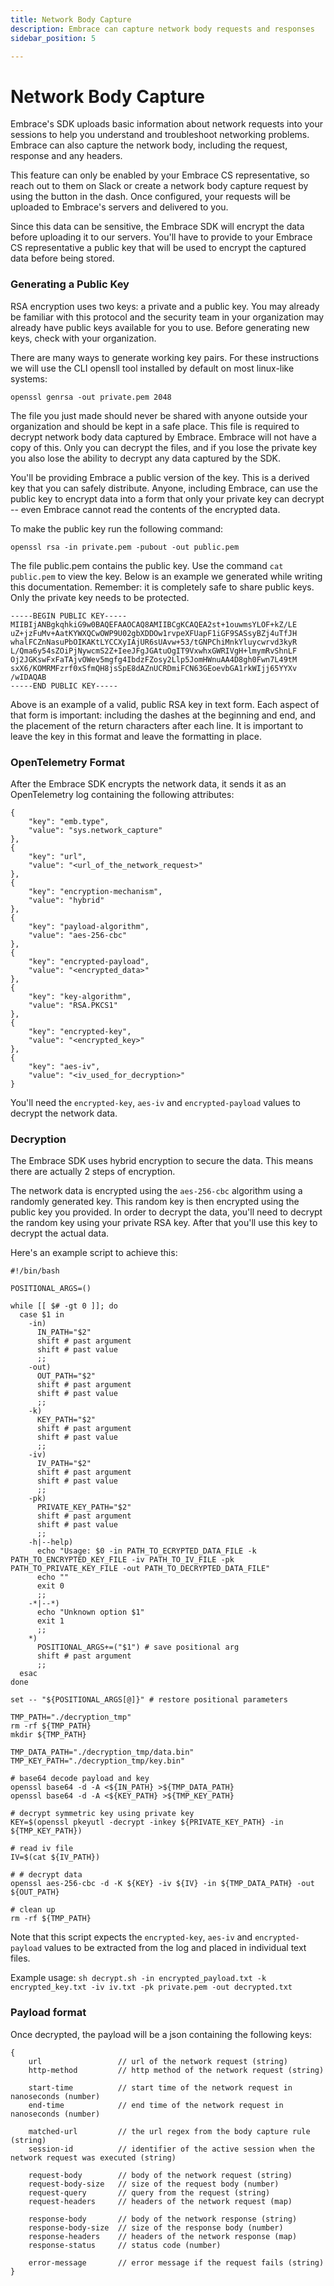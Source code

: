 ```yaml
---
title: Network Body Capture
description: Embrace can capture network body requests and responses
sidebar_position: 5

---
```


# Network Body Capture

Embrace's SDK uploads basic information about network requests into your sessions to help you understand and troubleshoot networking problems. Embrace can also capture the network body, including the request, response and any headers.  

This feature can only be enabled by your Embrace CS representative, so reach out to them on Slack or create a network body capture request by using the button in the dash. Once configured, your requests will be uploaded to Embrace's servers and delivered to you.

Since this data can be sensitive, the Embrace SDK will encrypt the data before uploading it to our servers. You'll have to provide to your Embrace CS representative a public key that will be used to encrypt the captured data before being stored.

### Generating a Public Key

RSA encryption uses two keys: a private and a public key. You may already be familiar with this protocol and the security team in your organization may already have public keys available for you to use. Before generating new keys, check with your organization.  

There are many ways to generate working key pairs. For these instructions we will use the CLI opensll tool installed by default on most linux-like systems:

```shell-session
openssl genrsa -out private.pem 2048
```
The file you just made should never be shared with anyone outside your organization and should be kept in a safe place. This file is required to decrypt network body data captured by Embrace. Embrace will not have a copy of this. Only you can decrypt the files, and if you lose the private key you also lose the ability to decrypt any data captured by the SDK.

You'll be providing Embrace a public version of the key. This is a derived key that you can safely distribute. Anyone, including Embrace, can use the public key to encrypt data into a form that only your private key can decrypt -- even Embrace cannot read the contents of the encrypted data.

To make the public key run the following command:

```shell-session
openssl rsa -in private.pem -pubout -out public.pem
```

The file public.pem contains the public key. Use the command `cat public.pem` to view the key. Below is an example we generated while writing this documentation. Remember: it is completely safe to share public keys. Only the private key needs to be protected.

```
-----BEGIN PUBLIC KEY-----
MIIBIjANBgkqhkiG9w0BAQEFAAOCAQ8AMIIBCgKCAQEA2st+1ouwmsYLOF+kZ/LE
uZ+jzFuMv+AatKYWXQCwOWP9U02gbXDDOw1rvpeXFUapF1iGF9SASsyBZj4uTfJH
whalFCZnNasuPbOIKAKtLYCCXyIAjUR6sUAvw+53/tGNPChiMnkYluycwrvd3kyR
L/Qma6y54sZOiPjNywcmS2Z+IeeJFgJGAtuOgIT9VxwhxGWRIVgH+lmymRvShnLF
Oj2JGKswFxFaTAjvOWev5mgfg4IbdzFZosy2Llp5JomHWnuAA4D8gh0Fwn7L49tM
sxX6/KOMRMFzrf0xSfmQH8jsSpE8dAZnUCRDmiFCN63GEoevbGA1rkWIjj65YYXv
/wIDAQAB
-----END PUBLIC KEY-----
```

Above is an example of a valid, public RSA key in text form. Each aspect of that form is important: including the dashes at the beginning and end, and the placement of the return characters after each line. It is important to leave the key in this format and leave the formatting in place.

### OpenTelemetry Format

After the Embrace SDK encrypts the network data, it sends it as an OpenTelemetry log containing the following attributes:
```
{
    "key": "emb.type",
    "value": "sys.network_capture"
},
{
    "key": "url",
    "value": "<url_of_the_network_request>"
},
{
    "key": "encryption-mechanism",
    "value": "hybrid"
},
{
    "key": "payload-algorithm",
    "value": "aes-256-cbc"
},
{
    "key": "encrypted-payload",
    "value": "<encrypted_data>"
},
{
    "key": "key-algorithm",
    "value": "RSA.PKCS1"
},
{
    "key": "encrypted-key",
    "value": "<encrypted_key>"
},
{
    "key": "aes-iv",
    "value": "<iv_used_for_decryption>"
}
```

You'll need the `encrypted-key`, `aes-iv` and `encrypted-payload` values to decrypt the network data.

### Decryption

The Embrace SDK uses hybrid encryption to secure the data. This means there are actually 2 steps of encryption.

The network data is encrypted using the `aes-256-cbc` algorithm using a randomly generated key. This random key is then encrypted using the public key you provided. In order to decrypt the data, you'll need to decrypt the random key using your private RSA key. After that you'll use this key to decrypt the actual data.

Here's an example script to achieve this:

```
#!/bin/bash

POSITIONAL_ARGS=()

while [[ $# -gt 0 ]]; do
  case $1 in
    -in)
      IN_PATH="$2"
      shift # past argument
      shift # past value
      ;;
    -out)
      OUT_PATH="$2"
      shift # past argument
      shift # past value
      ;;
    -k)
      KEY_PATH="$2"
      shift # past argument
      shift # past value
      ;;
    -iv)
      IV_PATH="$2"
      shift # past argument
      shift # past value
      ;;
    -pk)
      PRIVATE_KEY_PATH="$2"
      shift # past argument
      shift # past value
      ;;
    -h|--help)
      echo "Usage: $0 -in PATH_TO_ECRYPTED_DATA_FILE -k PATH_TO_ENCRYPTED_KEY_FILE -iv PATH_TO_IV_FILE -pk PATH_TO_PRIVATE_KEY_FILE -out PATH_TO_DECRYPTED_DATA_FILE"
      echo ""
      exit 0
      ;;
    -*|--*)
      echo "Unknown option $1"
      exit 1
      ;;
    *)
      POSITIONAL_ARGS+=("$1") # save positional arg
      shift # past argument
      ;;
  esac
done

set -- "${POSITIONAL_ARGS[@]}" # restore positional parameters

TMP_PATH="./decryption_tmp"
rm -rf ${TMP_PATH}
mkdir ${TMP_PATH}

TMP_DATA_PATH="./decryption_tmp/data.bin"
TMP_KEY_PATH="./decryption_tmp/key.bin"

# base64 decode payload and key
openssl base64 -d -A <${IN_PATH} >${TMP_DATA_PATH}
openssl base64 -d -A <${KEY_PATH} >${TMP_KEY_PATH}

# decrypt symmetric key using private key
KEY=$(openssl pkeyutl -decrypt -inkey ${PRIVATE_KEY_PATH} -in ${TMP_KEY_PATH})

# read iv file
IV=$(cat ${IV_PATH})

# # decrypt data
openssl aes-256-cbc -d -K ${KEY} -iv ${IV} -in ${TMP_DATA_PATH} -out ${OUT_PATH}

# clean up
rm -rf ${TMP_PATH}
```

Note that this script expects the `encrypted-key`, `aes-iv` and `encrypted-payload` values to be extracted from the log and placed in individual text files.

Example usage: `sh decrypt.sh -in encrypted_payload.txt -k encrypted_key.txt -iv iv.txt -pk private.pem -out decrypted.txt`

### Payload format

Once decrypted, the payload will be a json containing the following keys:

```
{
    url                 // url of the network request (string)
    http-method         // http method of the network request (string)

    start-time          // start time of the network request in nanoseconds (number)
    end-time            // end time of the network request in nanoseconds (number)

    matched-url         // the url regex from the body capture rule (string)
    session-id          // identifier of the active session when the network request was executed (string)

    request-body        // body of the network request (string)
    request-body-size   // size of the request body (number)
    request-query       // query from the request (string)    
    request-headers     // headers of the network request (map)  

    response-body       // body of the network response (string) 
    response-body-size  // size of the response body (number)
    response-headers    // headers of the network response (map)   
    response-status     // status code (number)

    error-message       // error message if the request fails (string)  
}
```